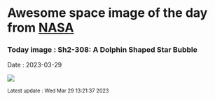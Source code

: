 
# Awesome space image of the day from [NASA](https://api.nasa.gov/)

### Today image : Sh2-308: A Dolphin Shaped Star Bubble
Date : 2023-03-29

![](https://apod.nasa.gov/apod/image/2303/DolphinReef_Roig_960.jpg)

<small>Latest update : Wed Mar 29 13:21:37 2023</small>
        